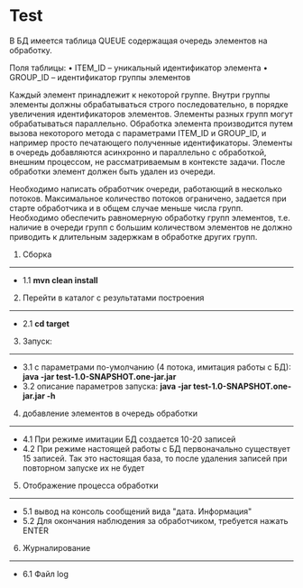 # Test

В БД имеется таблица QUEUE содержащая очередь элементов на обработку.

Поля таблицы:
•	ITEM_ID – уникальный идентификатор  элемента
•	GROUP_ID – идентификатор группы элементов

Каждый элемент принадлежит к некоторой группе. Внутри группы элементы должны обрабатываться строго последовательно, в порядке увеличения идентификаторов элементов. Элементы разных групп могут обрабатываться параллельно. Обработка элемента производится путем вызова некоторого метода с параметрами ITEM_ID и GROUP_ID, и например просто печатающего полученные идентификаторы. Элементы в очередь добавляются асинхронно  и параллельно с обработкой, внешним процессом, не рассматриваемым в контексте задачи. После обработки элемент должен быть удален из очереди.

Необходимо написать обработчик очереди, работающий в несколько потоков. Максимальное количество потоков ограничено, задается при старте обработчика и в общем случае меньше числа групп. Необходимо обеспечить равномерную обработку групп элементов, т.е. наличие в очереди групп с большим количеством элементов не должно приводить к длительным задержкам в обработке других групп.


1. Сборка
--------------
- 1.1 **mvn clean install**


2. Перейти в каталог с результатами построения
--------------
- 2.1 **cd target**


3. Запуск:
--------------
- 3.1 с параметрами по-умолчанию (4 потока, имитация работы с БД): **java -jar test-1.0-SNAPSHOT.one-jar.jar**
- 3.2 описание параметров запуска: **java -jar test-1.0-SNAPSHOT.one-jar.jar -h**

4. добавление элементов в очередь обработки
--------------
- 4.1 При режиме имитации БД создается 10-20 записей
- 4.2 При режиме настоящей работы с БД первоначально существует 15 записей. Так это настоящая база, то после удаления записей при повторном запуске их не будет

5. Отображение процесса обработки
--------------
- 5.1 вывод на консоль сообщений вида "дата. Информация"
- 5.2 Для окончания наблюдения за обработчиком, требуется нажать ENTER

6. Журналирование
--------------
- 6.1 Файл log
